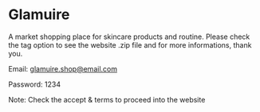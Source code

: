 # Glamuire
A market shopping place for skincare products and routine. Please check the tag option to see the website .zip file and for more informations, thank you.


Email: glamuire.shop@email.com

Password: 1234

Note: Check the accept & terms to proceed into the website
